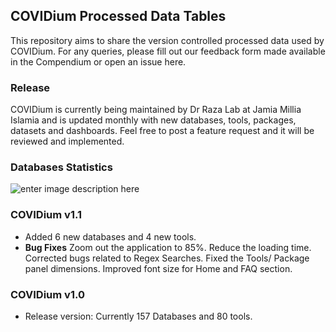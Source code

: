 ## COVIDium Processed Data Tables

This repository aims to share the version controlled processed data used by COVIDium. For any queries, please fill out our feedback form made available in the Compendium or open an issue here.

### Release
COVIDium is currently being maintained by Dr Raza Lab at Jamia Millia Islamia and is updated monthly with new databases, tools, packages, datasets and dashboards. Feel free to post a feature request and it will be reviewed and implemented.

### Databases Statistics

![enter image description here](https://i.imgur.com/VNf3Y7q.png)

### COVIDium v1.1

 - Added 6 new databases and 4 new tools.
 - **Bug Fixes** 
		 Zoom out the application to 85%. 
		 Reduce the loading time.
		 Corrected bugs related to Regex Searches.
		 Fixed the Tools/ Package panel dimensions.
		 Improved font size for Home and FAQ section.
### COVIDium v1.0
- Release version: Currently 157 Databases and 80 tools.
